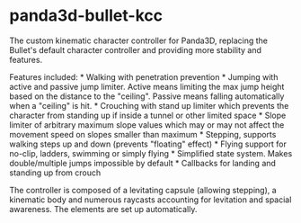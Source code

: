 panda3d-bullet-kcc
==================

The custom kinematic character controller for Panda3D, replacing the Bullet's default character controller and providing more stability and features.
    
Features included:
    * Walking with penetration prevention
    * Jumping with active and passive jump limiter. Active means limiting the max jump height based on the distance to the "ceiling". Passive means falling automatically when a "ceiling" is hit.
    * Crouching with stand up limiter which prevents the character from standing up if inside a tunnel or other limited space
    * Slope limiter of arbitrary maximum slope values which may or may not affect the movement speed on slopes smaller than maximum
    * Stepping, supports walking steps up and down (prevents "floating" effect)
    * Flying support for no-clip, ladders, swimming or simply flying
    * Simplified state system. Makes double/multiple jumps impossible by default 
    * Callbacks for landing and standing up from crouch
    
The controller is composed of a levitating capsule (allowing stepping), a kinematic body and numerous raycasts accounting for levitation and spacial awareness.
The elements are set up automatically.
